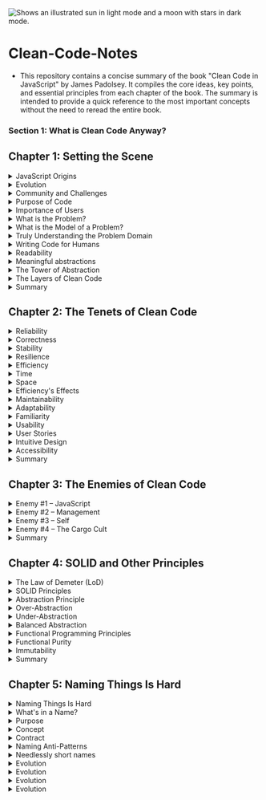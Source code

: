 <picture>
  <source media="(prefers-color-scheme: dark)" srcset="https://user-images.githubusercontent.com/25423296/163456776-7f95b81a-f1ed-45f7-b7ab-8fa810d529fa.png">
  <source media="(prefers-color-scheme: light)" srcset="https://user-images.githubusercontent.com/25423296/163456779-a8556205-d0a5-45e2-ac17-42d089e3c3f8.png">
  <img alt="Shows an illustrated sun in light mode and a moon with stars in dark mode." src="https://user-images.githubusercontent.com/25423296/163456779-a8556205-d0a5-45e2-ac17-42d089e3c3f8.png">
</picture>

# Clean-Code-Notes
- This repository contains a concise summary of the book "Clean Code in JavaScript" by James Padolsey. It compiles the core ideas, key points, and essential principles from each chapter of the book. The summary is intended to provide a quick reference to the most important concepts without the need to reread the entire book.

### Section 1: What is Clean Code Anyway?

## Chapter 1: Setting the Scene

<details>
  <summary>JavaScript Origins</summary>
  
  - Created by Brendan Eich in 1995 as a "glue language" to manipulate HTML via the DOM API.
  - Grew from simple web scripts to a key language for complex web applications, server runtimes (Node.js), and more.

</details>

<details>
  <summary>Evolution</summary>
  
  - Grew from simple web scripts to a key language for complex web applications, server runtimes (Node.js), and more.
  - JavaScript was standardized as ECMAScript in 1997, with ongoing updates from the TC39 committee.

</details>

<details>
  <summary>Community and Challenges</summary>
  
  - The JavaScript ecosystem is vast, with numerous frameworks and tools, leading to challenges in writing clean, maintainable code.

</details>

<details>
  <summary>Purpose of Code</summary>
  
  - Code serves as a problem-solving tool and a form of communication, expressing intent with specificity.

</details>

<details>
  <summary>Importance of Users</summary>
  
  - Understanding the needs of users (both developers and end-users) is critical to writing effective, reliable code.

</details>

<details>
  <summary>What is the Problem?</summary>

  We've spoken about the importance of the user in programming, and how we must first understand what it is they wish to do if we are to have any hope of helping them.
  
  Only by understanding the problem can we begin to assemble requirements that our code will have to fulfill. In the exploration of the problem, it's useful to ask yourself the following questions:
  
  - What problem is the user encountering?
  - How do they currently carry out this task?
  - What existing solutions are there and how do they work?
  
  When we have assembled a complete understanding of the problem, we can then begin ideating, planning, and writing code to solve it. At each step, often without realizing it, we will be modeling the problem in a way that makes sense to us. The way we think about the problem will have a drastic effect on the solution we end up creating. The model of the problem we create will dictate the code we end up writing.

</details>

<details>
  <summary>What is the Model of a Problem?</summary>

  - A model or conceptual model is a schematic or representation that describes how something works. We create and adapt models all the time without realizing it. Over time, as you gain more information about a problem domain, your model will improve to better match reality.
  
  **Example:** Imagine we are responsible for a note-taking application for students. A user has expressed the following problem:
  
  "I have many notes for my studies and so am finding it hard to organize them. Specifically, when trying to find a note on a given topic, I'll try to use the Search feature but I rarely find what I'm looking for since I can't always recall the specific text I wrote."
  
  There are a few options we could explore:
  
  - **Categories:** Hierarchical folder structure for categories.
  - **Tags:** Ability to tag a note with one or more words or phrases.
  - **Links:** Introduce a linking feature so notes can link to other notes that are related.
  
  Each solution has its pros and cons and will affect how users end up using the application.

</details>

<details>
  <summary>Truly Understanding the Problem Domain</summary>

  - The first point of failure is typically misunderstanding the problem. If we don't understand what users are truly trying to accomplish, and we have not received all requirements, then we will inevitably retain a bad model of the problem and thus end up implementing the wrong solutions.

  **Example:** Imagine that this scenario occurs at some point before the invention of the kettle:

  *Susanne (engineer):* Matt, we've been asked to design a vessel that users can boil water with.

  *Matthew (engineer):* Understood; I will create a vessel that does exactly that.
  
  - Matthew asks no questions and immediately gets to work. One day later, he comes up with a contraption without a handle, which he later adds after receiving feedback. This miscommunication could have been avoided by better understanding the user's needs from the beginning.

</details>

<details>
  <summary>Writing Code for Humans</summary>

  - This entire book is concerned with teaching you how to write clean code in JavaScript. Writing code for humans is broadly about the clarity of intent, while writing code for machines is broadly about functionality. These needs cross over, but it's vital to discern the difference.

</details>

<details>
  <summary>Readability</summary>

 - When we write code, it's essential to consider how human brains will consume it. Fellow programmers will scan over your code, reading the pertinent parts, attempting to gain a running comprehension of its inner workings. Readability is the first hurdle that they must overcome. If they are unable to read and cognitively navigate the code you've written, then they'll be less able to use it. This will drastically limit the utility and value of your code.

- Programmers, in my experience, don't tend to like thinking of code in terms of aesthetic design, but the best programmers will appreciate that these concepts are intrinsically intertwined. The design of our code in a presentational or visual sense is as vital to its comprehensibility as its architectural design. Design, in the end, is about creating something in a way that optimally delivers a purpose for its users. For our fellow programmers, that purpose is comprehension. And so we must design our code to deliver that purpose.

- Machines care purely about specifications and will parse valid code into its parts with little effort. Humans, however, are more complex. We are less capable in areas where machines excel, hence their existence, but we are also skillful in areas where machines may falter. Our highly evolved brains, among their many talents, have become incredibly skilled at spotting patterns and inconsistencies. We rely on difference, or contrast, to focus our attention. If a pattern is not being followed, then it creates more work for our brains. For an example of such inconsistency, have a look at this code:

</details>

<details>
  <summary>Meaningful abstractions</summary>
  
- Abstraction simplifies complexity by presenting it in a more understandable form. In coding, abstractions allow us to manage complexity without needing to grasp all underlying details. For example, JavaScript abstracts memory management, and browsers abstract HTTP and HTML details, making technology easier to use. The key is that every line of code involves using, creating, or communicating abstractions.
  ![Screenshot_1](https://github.com/user-attachments/assets/4909a76c-53fc-4e42-854d-11d45ab8a3a0)

</details>

<details>
  <summary>The Tower of Abstraction</summary>
  
- The tower of abstraction represents the layers of complexity in technology, from hardware (transistors, memory) at the base to high-level interfaces (browsers, JavaScript) at the top. Each layer abstracts complexity for the layer above. When writing code, we're adding to this tower, with users either being other developers or end-users who interact with the simplified interfaces we've built. This analogy highlights the dependency on each layer functioning correctly and the fragility of the entire system.
 ![Screenshot_2](https://github.com/user-attachments/assets/5520edc6-e8b8-4131-95fa-8dc58d5ce3c0)

</details>

<details>
  <summary>The Layers of Clean Code</summary>
  
- The book will build on foundational concepts to explore clean code abstractions, from reliable and usable software to detailed JavaScript syntax. By the end, you'll understand multiple layers of clean code, ranging from individual lines to overall architectural design.

</details>

<details>
  <summary>Summary</summary>
  
- This chapter establishes a foundation for writing effective code by emphasizing the importance of understanding user needs, problem domains, and clear communication of intent. It highlights the significance of readability and meaningful abstractions. The next chapter will delve into the tenets of clean code—reliability, efficiency, maintainability, and usability—applying these principles to JavaScript.

</details>

## Chapter 2: The Tenets of Clean Code

<details>
  
  <summary>Reliability</summary>
  
Reliability is a fundamental quality of good software. Without it, technology loses its value and purpose. Reliability is not limited to large systems; it applies to every line of code. Reliable code is defined by the following qualities:

1. **Correct**: The code performs its intended function accurately.
2. **Stable**: It consistently behaves as expected under various conditions.
3. **Resilient**: It gracefully handles errors and unexpected situations.

</details>

<details>
  
  <summary>Correctness</summary>
  
Correct code meets predefined expectations and requirements. For instance, if you write a function to validate email addresses, it should accurately determine the validity of various email formats:

### Establishing Correctness

1. **Understand Requirements**:
   - Clearly define what constitutes a valid email address.
   - Requirements should guide how the code should behave. For instance:
     - The function should return a positive result for valid email addresses.
     - It should return a negative result for invalid ones.

2. **Handle Edge Cases**:
   - Recognize and manage special scenarios and edge cases. Some email formats might be valid according to standards but may need different rules based on the application's needs.

3. **Use Existing Libraries**:
   - Prefer using well-tested open-source libraries for common tasks like email validation to avoid the complexities of creating your own solution.

4. **Test Thoroughly**:
   - Develop comprehensive tests to ensure your code meets all requirements and handles various scenarios effectively.

### Key Points

- Understand the problem and user needs.
- Refine requirements to be explicit and clear

</details>

<details>
  <summary>Stability</summary>
  
-  Stability is crucial for ensuring that technology consistently performs well without unexpected failures. In code, stability means that the software behaves reliably across different conditions and inputs.


### Achieving Stability

1. **Understand All Conditions**:
   - Ensure your code can handle various valid inputs and scenarios. For instance, a web application should function correctly across different screen sizes and environments.

2. **Account for Variability**:
   - Design code that is robust to changes and diverse conditions. Avoid dependencies on specific circumstances that may not always be present.

3. **Test Extensively**:
   - Use comprehensive testing to simulate a range of conditions and inputs. This helps ensure your code remains stable and performs correctly in varied situations.

### Key Points

- Stability ensures consistent performance and reliability.
- Understand and cater to all possible conditions and inputs.
- Test your code under different scenarios to verify stability.

By following these practices, you can enhance the stability of your code and build software that users can depend on.

</details>


<details>
  <summary>Resilience</summary>
  

Resilience in software refers to the ability to handle unexpected or nonroutine inputs effectively, ensuring that failures do not disrupt functionality. It's also known as fault tolerance and involves minimizing the impact of failures through various contingencies.

### Key Points

- **Definition**: Resilience is about avoiding failure and managing unexpected situations or inputs gracefully.
- **Real-World Example**: Critical systems like NASA's flight control use redundancies to handle failures. Hospitals use backup generators, and transport networks have replacement services for failures.
- **In JavaScript**:
  - **Graceful Degradation**: Design your code to remain functional even when certain conditions aren't met. For instance, detect if a browser supports MP3 audio and provide an alternative like a transcript if it does not.
  - **Feature Detection**: Ensure that your code checks for necessary features before using them and offers alternatives if they're unavailable.

### Implementation

- **Plan for Failures**: Build your code with the expectation that some elements might fail or behave unexpectedly.
- **Provide Alternatives**: If a feature isn’t supported, offer a usable fallback to maintain functionality for users.
- **Enhance Stability**: By addressing potential failure points, you improve the overall stability and usability of your software.

Resilience helps ensure that your code can handle edge cases and unforeseen issues, improving its reliability and user experience.
</details>

<details>
  <summary>Efficiency</summary>
  
 Efficiency in software development involves optimizing resource use and performance. In a world where resources are finite, it’s crucial to design and implement code with efficiency in mind.

### Key Points

- **Definition**: Efficiency is about using resources wisely and optimizing performance. It includes considerations beyond just speed, such as resource economy and ecological impact.
- **Importance**: Efficient code not only performs better but also reduces resource consumption, which can have broader environmental and economic benefits.

### Aspects of Efficiency

- **Performance**: Optimize code to run faster and handle tasks with minimal delay.
- **Resource Use**: Minimize memory, CPU, and other resource consumption.
- **Economy**: Design code to be cost-effective, reducing the need for excessive computational power or storage.
- **Ecology**: Consider the environmental impact of resource use, aiming to write code that conserves energy and reduces waste.

### In JavaScript

- **Optimize Algorithms**: Choose efficient algorithms and data structures that minimize computational overhead.
- **Minimize DOM Manipulation**: Reduce the frequency and complexity of interactions with the DOM to improve performance.
- **Reduce Memory Usage**: Manage memory allocation and deallocation carefully to prevent leaks and excessive consumption.

### Implementation

- **Profile and Benchmark**: Use tools to measure performance and identify bottlenecks in your code.
- **Refactor and Optimize**: Continuously improve code to enhance efficiency based on profiling results.
- **Consider Trade-offs**: Balance performance improvements with maintainability and readability to ensure overall code quality.

Efficiency is about making the most of available resources and ensuring that code performs well in various conditions.

</details>

<details>
  <summary>Time</summary>
  
 Time is a critical resource in programming, influencing both user experience and hardware efficiency. Optimizing the use of time, or CPU cycles, is essential for creating performant and user-friendly software.

### Key Points

- **Definition**: Time in programming refers to the amount of CPU cycles spent on executing tasks. Efficient use of time ensures faster performance and better resource management.
- **Importance**: By minimizing time spent on tasks, we enhance user experience and make efficient use of hardware resources, which is crucial in environments with limited or costly hardware.

### Aspects of Time Optimization

- **Performance**: Aim to reduce execution time of code to improve responsiveness and speed.
- **Resource Management**: Optimize CPU usage to prevent unnecessary strain on hardware.
- **User Experience**: Ensure that applications respond quickly to user interactions, keeping users engaged and satisfied.

### In JavaScript

- **Efficient Algorithms**: Implement algorithms that execute quickly and efficiently.
- **Asynchronous Programming**: Use asynchronous techniques, such as Promises and `async/await`, to avoid blocking the main thread and improve performance.
- **Profiling**: Utilize performance profiling tools to identify and address time-consuming code sections.

### Implementation

- **Benchmark and Test**: Regularly benchmark code to measure and improve performance.
- **Optimize Loops and Recursions**: Minimize the complexity of loops and recursive functions.
- **Avoid Redundant Computations**: Cache results and avoid recalculating values unnecessarily.

Efficient time management in coding ensures optimal performance and resource use, enhancing the overall effectiveness of software.

</details>

<details>
  <summary>Space</summary>
  
 Space is a crucial resource in programming, concerned with the size and amount of data used and stored. Efficient use of space involves minimizing the data footprint and optimizing storage and bandwidth usage.

### Key Points

- **Definition**: Space in programming refers to the size of data and how it is managed, both in temporary (RAM) and permanent (HDDs, SSDs) storage.
- **Importance**: Efficient space management reduces storage costs and enhances performance by minimizing the amount of data moved or stored.

### Aspects of Space Optimization

- **Memory Usage**: Optimize RAM usage to prevent unnecessary consumption and ensure efficient data handling.
- **Storage Efficiency**: Use storage resources wisely, avoiding unnecessary data duplication and minimizing the size of stored data.
- **Bandwidth Management**: Reduce the amount of data transferred over networks to enhance performance and reduce load times.

### In JavaScript

- **Memory Management**: Be mindful of memory usage in client-side applications and server-side environments, particularly in performance-sensitive contexts.
- **Efficient Data Handling**: Optimize data processing and storage to minimize memory footprint and storage requirements.
- **Reduce Payload**: Optimize web application payloads to improve time to first render and reduce initial load times.

### Implementation

- **Minimize Data Transfer**: Avoid sending large amounts of unnecessary data over the network.
- **Optimize Resources**: Use efficient data formats and compression techniques to reduce resource size.
- **Profile and Analyze**: Regularly profile applications to identify and address memory and storage issues.

Efficient space management is essential for optimizing performance, reducing costs, and ensuring a smooth user experience. It complements time efficiency by ensuring that data handling and storage do not become bottlenecks in the application.

</details>

<details>
  <summary>Efficiency's Effects</summary>
  
 Efficiency in both space and time has wide-ranging impacts, extending beyond immediate performance improvements to broader implications.

### Key Effects

1. **Ecological Impact**: Efficient software reduces power consumption, which can help mitigate climate change by lowering energy use and associated carbon footprints.

2. **Cognitive Load**: Faster, more efficient software reduces user frustration and cognitive burden, leading to a smoother and more productive user experience.

3. **Battery Life**: Efficient applications consume less power, extending the battery life of devices and influencing how users interact with and prioritize tasks on their devices.

### Considerations

- **Interconnected Impact**: Optimizations often have cascading effects. Savings in one area may lead to improvements in other aspects, while inefficiencies can create additional problems.
  
- **Holistic View**: Evaluate the broader consequences of design and optimization decisions. Efficiency should be balanced with usability, reliability, and other factors to avoid negative impacts.

By understanding and considering these effects, we can create software that not only performs well but also contributes positively to the environment, user experience, and device longevity.

</details>

<details>
  <summary>Maintainability</summary>
  
 Maintainability refers to the ease with which appropriate changes can be made to code. Unlike physical objects that require routine maintenance to avoid deterioration, code needs to be updated and fixed to adapt to new requirements, fix bugs, or improve functionality. 

### Key Aspects of Maintainability

1. **Adaptability**:
   - Code should be structured in a way that makes it easy to modify and extend. This involves designing with future changes in mind and avoiding rigid structures that are difficult to alter.
   - Effective use of abstractions and modularity helps in making code more adaptable to changes.

2. **Familiarity**:
   - Code should be written in a style that is familiar to other developers. This means using consistent naming conventions, adhering to coding standards, and following best practices.
   - A well-documented codebase with clear comments and explanations enhances familiarity and ease of understanding for future maintainers.

### Importance

- **User Perspective**: Those who maintain and update code are also users. Therefore, considering their needs and making code easy to work with is as important as meeting the needs of end-users.
- **Shared Ownership**: In collaborative environments, maintainability ensures that code can be effectively managed and understood by multiple developers.

By focusing on maintainability, we ensure that code remains useful and manageable over time, reducing the cost and effort of making necessary changes and supporting ongoing development.

</details>

<details>
  <summary>Adaptability</summary>
  
 Adaptability refers to the ability of code to cater to and adjust to different needs and environments. While code is designed for specific purposes and cannot be infinitely adaptable, we can build flexibility into our code to handle varying requirements and configurations.

### Key Points

1. **Configuration Options**:
   - Providing configuration options allows users to customize behavior without altering the core code. For example, a JavaScript image carousel component might offer options such as:
     - `(Array) images`: The URLs of images to display
     - `(Boolean) fadeEffectEnabled`: Whether to use fade effects between images
     - `(Number) imageTimeout`: Duration to display each image
     - `(Boolean) cycleEnabled`: Whether to repeat the slideshow

2. **Handling Changes**:
   - When users need to modify behavior beyond provided options, they may need to change the underlying code. It’s essential that these changes can be made with minimal trouble.

3. **Fragility and Rigidity**:
   - **Fragility**: The code is fragile if small changes can cause unexpected issues in unrelated areas. This often results from tight coupling and lack of modularity.
   - **Rigidity**: The code is rigid if changes require modifications in multiple places. Ideally, changes should be localized to minimize the impact on the overall codebase.

4. **Modularity**:
   - Modularity involves separating concerns into distinct modules to reduce interdependencies. This helps manage complexity and makes the codebase more adaptable.
   - Design patterns and principles like SOLID can help achieve modularity. For more on this, see Chapter 4, "SOLID and Other Principles," and Chapter 11, "Design Patterns."

5. **Comprehensibility**:
   - Comprehensible code is crucial for maintainability. Code should be clear and easy to understand to facilitate modifications and ensure that changes are made effectively.
   - Utilizing familiar conventions and intuitive patterns improves the comprehensibility and maintainability of code.

By focusing on adaptability, we can create code that is more flexible and easier to modify, ultimately making it more resilient to changing requirements and environments.

</details>

<details>
  <summary>Familiarity</summary>
  
  Familiarity in code refers to making it comfortable and intuitive for others to understand and work with. Just as a skilled mechanic expects to find familiar components in predictable locations under the hood of a car, maintainers of code should be able to navigate and modify it with ease.

### Key Points

1. **Common Design Patterns**:
   - Stick to widely recognized design patterns. These patterns offer a familiar structure and approach, making it easier for others to understand and maintain your code.

2. **Consistency**:
   - Maintain consistency in syntax and presentation throughout your codebase. Consistent coding styles and practices reduce cognitive load and make the code easier to follow.

3. **Clarity in Unfamiliar Domains**:
   - Provide clear explanations and documentation for code dealing with unfamiliar or complex problem domains. Ensure that even those outside the immediate domain can grasp the essential concepts with minimal introduction.

4. **Modularity**:
   - Design code in a modular fashion to separate concerns and reduce interdependencies. This approach enhances understandability and makes the codebase more approachable.

5. **Anticipate Maintainability**:
   - Consider how other developers might interact with your code. Strive to make it as intuitive as possible by leveraging familiar structures and avoiding obscure or non-standard practices.

By focusing on familiarity, we can create code that is easier to understand and maintain, ultimately facilitating smoother development and collaboration.

</details>

<details>
  <summary>Usability</summary>
  
  
Usability focuses on making code and its functionalities as useful and easy to use as possible for all types of users. This involves catering to both those who interact with the code through interfaces (like GUIs and APIs) and those who modify the code for new tasks or bug fixes.

### Key Points

1. **User-Centric Design**:
   - Consider the needs of all potential users of your code, whether they are end-users interacting with a GUI or developers working with your codebase.

2. **Clarity and Simplicity**:
   - Design functions and interfaces to be intuitive and straightforward. Avoid complex signatures and unclear functionality that require significant effort to understand.

3. **Documentation**:
   - Provide clear and comprehensive documentation. Explain what each function or interface does, what arguments it requires, and what it returns. This helps users understand and effectively utilize your code.

4. **Avoiding Complexity**:
   - Strive to simplify tasks and interactions. Create abstractions that ease the user experience, rather than adding unnecessary complexity.

5. **Testing Usability**:
   - Test your code from the user's perspective. Try to use it as an end-user or developer would to identify and address usability issues.

6. **Feedback and Iteration**:
   - Gather feedback from users and make iterative improvements. Usability is an ongoing process that benefits from real-world usage and feedback.

By focusing on usability, we ensure that our code is not only functional but also user-friendly, reducing frustration and enhancing overall effectiveness.

</details>

<details>
  <summary>User Stories</summary>
  
  User stories are a technique used to articulate the purpose and requirements of a system from the user's perspective. They are widely utilized in Agile methodologies like Scrum to ensure that development focuses on user needs and desired outcomes.

### Structure of User Stories

User stories typically follow this format:

- **Persona**: The role or type of user who will benefit from the functionality.
- **Want**: The specific feature or capability the user desires.
- **Purpose**: The reason or benefit for the user in achieving this functionality.

### Examples

Here are some examples of user stories for a Contacts application:

- **Add Contact**:
- **Delete Contact**:
- **Find Contact**:

### Benefits of User Stories

1. **Focus on User Needs**: User stories help to clarify the purpose and requirements of a feature from the user's perspective.
2. **Guide Development**: They provide a clear goal and context, making it easier to prioritize tasks and design functionality.
3. **Ensure Usability**: By understanding what users want and why, developers can create more intuitive and effective solutions.

### Best Practices

- **Prioritize User Stories**: Ensure that user stories align with the overall goals and priorities of the project.
- **Keep Stories Clear and Concise**: Make sure each user story is specific and easy to understand.
- **Iterate and Refine**: Continuously update and refine user stories based on feedback and changing requirements.

User stories are a valuable tool for maintaining a user-centered approach in development, ensuring that the solutions we build effectively meet user needs.
</details>

<details>
  <summary>Intuitive Design</summary>
  
  Intuitive design is about creating systems and interfaces that users can understand and use effortlessly, without requiring significant cognitive effort. The goal is for users to engage with your design naturally, as it aligns with their existing expectations and experiences.

### Principles of Intuitive Design

1. **Consistency**: Use familiar patterns and conventions to make the interface predictable. This reduces the learning curve for users and helps them navigate more efficiently.
   
2. **Clarity**: Design elements should clearly convey their purpose and function. Users should not have to guess or figure out how to use features.

3. **Feedback**: Provide immediate and clear feedback on user actions to confirm that the system is responding as expected.

### Examples of Intuitive Design Patterns

- **In a GUI**: An "X" button is commonly used to indicate closing or exiting a program or process. Users expect this icon to perform this action.

- **In Code**: Functions or methods that return a Boolean value often start with "is" (e.g., `isValid`, `isCompleted`). This pattern helps users quickly understand the return type.

- **In a GUI**: Green is often used to indicate affirmative actions or success, while red signifies negative actions or errors. This color coding aligns with common user expectations.

- **In Code**: Constants are typically written in uppercase (e.g., `MAX_VALUE`, `DEFAULT_TIMEOUT`). This convention helps to distinguish constants from other variables.

- **In a GUI**: A floppy disk icon is universally recognized as a symbol for saving. This icon leverages a familiar metaphor to represent data storage.

### Benefits of Intuitive Design

- **Reduced Learning Curve**: Users can quickly understand and use the system without extensive training or documentation.
- **Improved Usability**: Systems designed with intuitive patterns are easier to navigate and interact with, enhancing overall user satisfaction.
- **Increased Efficiency**: By aligning with user expectations, intuitive design reduces the cognitive load and minimizes errors.

### Best Practices

- **Adopt Familiar Conventions**: Use established patterns and symbols that users are accustomed to.
- **Design for Clarity**: Ensure that all elements and interactions are straightforward and easy to understand.
- **Test with Real Users**: Validate your design with actual users to ensure that it meets their needs and expectations effectively.

Intuitive design is key to creating user-friendly software that seamlessly integrates into the users' workflow and enhances their overall experience.

</details>

<details>
  <summary>Accessibility</summary>
  
 Accessibility is a crucial aspect of usability, ensuring that all users, regardless of their abilities or circumstances, can effectively use your software. Unlike general usability, which may assume certain user capabilities, accessibility focuses on accommodating diverse needs and differences among users.

### Key Areas of Accessibility

1. **Learning Differences**: Address conditions such as dyslexia, where text may need to be presented in a more accessible format.

2. **Physical Disabilities**: Cater to users with limited mobility or blindness by ensuring your software is navigable and functional with assistive technologies.

3. **Developmental Disorders**: Consider users with Autism or ADHD, who may benefit from clear, structured interfaces and predictable interactions.

4. **Technology Access**: Provide solutions for users with limited access to advanced technology due to economic or infrastructural constraints.

### Web Accessibility Guidelines

For web applications, it’s essential to follow the Web Content Accessibility Guidelines (WCAG 2.0) provided by the W3C. Key guidelines include:

- **Text Alternatives**: Provide text alternatives for non-text content (Guideline 1.1). This helps users with visual impairments understand images, videos, and other non-text elements.

- **Keyboard Functionality**: Ensure all functionality is available from a keyboard (Guideline 2.1). This accommodates users with limited motor skills who may rely on keyboard navigation.

- **Readability**: Make text content readable and understandable (Guideline 3.1). Use clear, simple language and structure to support users with cognitive disabilities.

### Accessibility for Programmers

Accessibility also extends to other programmers who may work with your code. Considerations include:

- **Assistive Technologies**: Some programmers use screen readers or other assistive technologies. Ensure your code and development tools are compatible with these technologies.

- **Hardware Variability**: Not all programmers have access to high-performance hardware. Write efficient and optimized code that runs well on a range of devices.

- **Understanding and Clarity**: Avoid assuming that all programmers have the same level of expertise or knowledge. Write clear, understandable code and provide thorough documentation.

### Conclusion

Embracing accessibility means considering and accommodating the diverse needs of all users, including other programmers. By focusing on the user, both in terms of functionality and code maintainability, we can create inclusive and effective software. 

Remember, the impact of our code extends beyond immediate functionality; it affects real people with varying needs and capabilities. Approach every line of code with a humble consideration for all users you serve.

</details>

<details>
  <summary>Summary</summary>
  
In this chapter, we explored the crucial tenets of **reliability**, **efficiency**, **maintainability**, and **usability**. These principles guide us towards writing cleaner, more effective code.

## Key Points

### Reliability
- Ensure code consistently performs as expected under various conditions.

### Efficiency
- Optimize for **time**: Minimize CPU cycles and response time.
- Optimize for **space**: Manage memory and storage effectively to avoid waste and bottlenecks.

### Maintainability
- **Adaptability**: Design code to handle future changes with minimal trouble, avoiding fragility and rigidity.
- **Familiarity**: Use intuitive patterns and conventions to make the codebase easier to understand for others.

### Usability
- Design intuitive and accessible code for both end-users and fellow programmers.
- Use **user stories** to define clear purposes and requirements.
- Apply **intuitive design** patterns and ensure **accessibility** to cater to diverse users.

## Conclusion

The central lesson from this chapter is to always consider the human aspect—whether it's the end-users interacting with a GUI or programmers using your APIs. 

In the next chapter, we'll address common pitfalls in clean coding, such as cargo-cult programming and ego.

</details>

## Chapter 3: The Enemies of Clean Code

<details>
  <summary>Enemy #1 – JavaScript</summary>
  
 JavaScript, despite being a powerful and versatile language, presents unique challenges for clean coding. Its strengths also contribute to its pitfalls:

### Key Points

- **Ubiquity and Versatility**:
  - JavaScript's flexibility allows programming in various paradigms: object-oriented, prototypical, and functional.
  - Designed to be beginner-friendly, it supports scripting for a wide range of applications.

- **Growth and Complexity**:
  - The language has evolved rapidly, resulting in a complex ecosystem of frameworks, libraries, and tools.
  - This abundance of options leads to a diverse but overwhelming set of approaches, making it difficult to ensure code consistency and cleanliness.

- **JavaScript Landscape**:
  - Includes numerous frameworks, libraries, spin-off languages (e.g., CoffeeScript), and extensions (e.g., JSX).
  - This richness in tools and methodologies often results in multiple ways to achieve the same goal, complicating the pursuit of clean code.

### Conclusion

JavaScript's flexibility and broad application range are both its greatest asset and its biggest challenge. Understanding and navigating its complexities can lead to highly effective and expressive code if approached with critical thinking and proper practices.

</details>

<details>
  <summary>Enemy #2 – Management</summary>
  
  Clean code is affected not only by code quality but also by the processes and principles surrounding its development. Key management-related issues include:

### Pressure to Ship

- **Impact**: Deadlines and pressure can compromise code quality.
- **Consequences**:
  - **Documentation**: Rushed developers may neglect documentation.
  - **Architecture**: Focus shifts to immediate needs, causing architectural degradation.
  - **Consistency**: Variability in coding styles and standards.
  - **Testing**: Lack of time leads to insufficient or absent testing.
  - **Best Practices**: Shortcuts taken, resulting in suboptimal solutions.
- **Effects**: Increased bugs, user dissatisfaction, developer burnout, and potential project failure.
- **Solutions**:
  - **Frequent Technical Debt Payoff**: Regularly address code improvements.
  - **Test-Driven Development**: Ensure all features and fixes are tested.
  - **Stakeholder Communication**: Clearly communicate constraints and costs.

### Bad Metrics

- **Issues**: Metrics can lead to misplaced priorities if they don't align with clean code principles.
- **Examples of Bad Metrics**:
  - **Lines of Code/Commits**: May misrepresent productivity and code quality.
  - **Number of Features Shipped**: Focuses on quantity over quality.
  - **Lines of Documentation**: May not reflect the usefulness of documentation.
- **Better Metrics**:
  - **Developer Productivity**: Assess obstacles and improvements.
  - **Value to Users**: Measure feature quality and user benefit.
  - **Documentation Usage**: Track areas in need of documentation.
  - **Code Quality**: Focus on user and developer happiness over raw bug counts.

### Lack of Ownership

- **Impact**: Absence of ownership affects code reliability, efficiency, maintainability, and usability.
- **Consequences**:
  - **Reliability**: Lack of care leads to fragile code.
  - **Efficiency**: Code efficiency may decline without regular assessment.
  - **Maintainability**: Ill-considered changes disrupt architecture.
  - **Usability**: Poorly maintained documentation and usability.
- **Solutions**:
  - **Ownership**: Foster a sense of responsibility for code health.
  - **Balance**: Avoid excessive ego and promote openness in code management.
  
Understanding these management-related challenges and actively addressing them is crucial for maintaining clean, effective code.
</details>

<details>
  <summary>Enemy #3 – Self</summary>
  
## Balancing Ego

- **Pride vs. Egotism**: Programmers often take pride in their work, but unchecked ego can lead to code that's more about showcasing skill than maintaining usability. Strive for a balance where your ego drives excellence without compromising code clarity and maintainability.

## Avoiding Complex Syntax

- **Readable Code**: Using complex or obscure syntax to show off technical prowess can make code less maintainable. Instead, aim for simplicity and clarity. Use familiar constructs to make code accessible to a wider audience, rather than relying on advanced or rare techniques.

## Managing Stubborn Opinions

- **Team Dynamics**: In collaborative environments, differing opinions on tools and approaches are common. Effective teamwork requires compromise and understanding. Avoid letting rigid opinions hinder progress and be open to resolving conflicts constructively.

## Addressing Imposter Syndrome

- **Confidence**: Imposter syndrome is common in tech, where complexity and specialization can lead to self-doubt. Recognize that no one is fully knowledgeable in every aspect. Focus on your strengths, communicate confidently, and understand that your contributions are valuable despite feelings of inadequacy.

</details>

<details>
  <summary>Enemy #4 – The Cargo Cult</summary>
  
  ## Concept of Cargo Culting

- **Definition**: Cargo culting involves imitating practices or using tools without understanding their true purpose. The term comes from Melanesian cultures that created rituals to summon material wealth, based on observing Western technology without comprehending its function.

## Examples of Cargo Culting

### Code Practices

- **Blind Imitation**: Copying code or design patterns without understanding why they work or if they are appropriate for the new context. This can lead to using incorrect methods or practices that don't align with the intended functionality.

- **Conventions and Syntax**: Adopting conventions or styles from existing code without questioning their relevance. This might result in inefficient or inconsistent code practices that are carried forward without justification.

### Tools and Libraries

- **Uncritical Adoption**: Using new tools or libraries just because they are popular, without assessing their suitability for the project. It is important to evaluate tools based on their:
  - **Suitability**: Fit for the problem at hand.
  - **Reliability**: Dependability and continued performance.
  - **Usability**: Ease of use and quality of documentation.
  - **Compatibility**: Integration with the existing codebase.
  - **Adaptability**: Ability to evolve with project needs.

## Avoiding Cargo Culting

- **Informed Decisions**: Instead of copying practices or tools blindly, ensure you understand their purpose and assess their fit for your specific needs. Evaluate their effectiveness and relevance to avoid perpetuating ineffective or outdated solutions.

</details>

<details>
  <summary>Summary</summary>
  
  In this chapter, we explored the key enemies of clean code, focusing on how improper use of JavaScript and individual or team behaviors can lead to unclean code. We examined how JavaScript's features, when misused, can contribute to code that is hard to maintain. We also discussed the pitfalls associated with both individual and team practices.

Key Takeaways:
- **JavaScript Pitfalls**: Misuse of language features can lead to complex, unmaintainable code.
- **Individual Challenges**: Ego and personal biases can affect code quality.
- **Team Dynamics**: Collective behaviors and decision-making processes impact the cleanliness of code.

Clean code is not just about writing code; it's about cultivating a culture of quality and maintainability within teams and individuals.

</details>

## Chapter 4: SOLID and Other Principles

<details>
  <summary>The Law of Demeter (LoD)</summary>
  
  ## Core Principles

1. **Limited Knowledge:** A unit (e.g., function, module, or class) should have limited knowledge about other units.
2. **Immediate Friends:** A unit should only interact with its immediate friends.
3. **No Strangers:** A unit should not communicate with strangers or unknown units.

## Concept Explanation

- **Unit Definition:** In this context, a unit can be a function, module, or class.
- **Talking to a Stranger:** This involves interfacing with or calling code from a unit that is not an immediate friend.

## Example

**Real-Life Analogy:**
- Consider a shopkeeper who directly accesses a customer’s wallet to take money without interacting with the customer. This is socially inappropriate and unrealistic.

**Improved Design:**
- Instead, the shopkeeper should request payment from the customer, who then manages their own wallet and handles the payment.

## Programming Implications

- **DOM Example:** If a function directly manipulates the Document Object Model (DOM), it violates LoD. Instead, create a separate abstraction to handle DOM interactions.
  
- **Improved Code Structure:** Develop generalized functions for common tasks to enhance maintainability and adaptability.

## Benefits of Applying LoD

- **Decoupling:** Reduces dependencies between different parts of the codebase.
- **Maintainability:** Simplifies modifications and extensions.
- **Flexibility:** Facilitates changes in implementation without affecting other code parts.

</details>

<details>
  <summary>SOLID Principles</summary>
  
SOLID is a set of five object-oriented programming (OOP) design principles that help in constructing modules or architectures. The acronym stands for:

1. **Single Responsibility Principle (SRP)**
2. **Open-Closed Principle (OCP)**
3. **Liskov Substitution Principle (LSP)**
4. **Interface Segregation Principle (ISP)**
5. **Dependency Inversion Principle (DIP)**

These principles guide the creation of clean and maintainable code. Understanding the core ideas behind SOLID can improve code quality, regardless of the programming paradigm used.

## 1. Single Responsibility Principle (SRP)

- **Definition:** A class or module should have one, and only one, reason to change. This means that each class should have a single responsibility or purpose.
- **Key Concept:** Cohesion. A class or function should be focused on a single task or responsibility.
- **Example:** Instead of a `Calendar` class handling event management and export functionalities, separate these concerns into distinct classes: `Event`, `Calendar`, and `CalendarExporter`.

## 2. Open-Closed Principle (OCP)

- **Definition:** Software entities should be open for extension but closed for modification. This means you should be able to add new functionality without altering existing code.
- **Key Concept:** Adaptability. You should be able to extend a class’s behavior without changing its source code.
- **Example:** Use inheritance or configuration options to add new notification types to an `Event` class without modifying the existing class code.

## 3. Liskov Substitution Principle (LSP)

- **Definition:** Subtypes should be substitutable for their base types without altering the correctness of the program. In other words, a derived class should be able to replace a base class without affecting functionality.
- **Key Concept:** Substitutability. Derived classes should extend base classes without changing their expected behavior.
- **Example:** Ensure that subclasses like `ImportantEvent` can be used in place of the base `Event` class without causing issues in code that depends on `Event`.

## 4. Interface Segregation Principle (ISP)

- **Definition:** Clients should not be forced to depend on interfaces they do not use. This means creating focused and cohesive interfaces that are relevant to their clients.
- **Key Concept:** Cohesive Interfaces. Design interfaces to handle only related functions, avoiding large and complex interfaces.
- **Example:** Instead of a single complex form handling multiple tasks, break it down into smaller, purpose-specific forms.

## 5. Dependency Inversion Principle (DIP)

- **Definition:** High-level modules should not depend on low-level modules. Both should depend on abstractions. Abstractions should not depend on details. Details should depend on abstractions.
- **Key Concept:** Decoupling. High-level code should interact with abstractions rather than concrete implementations, which should be decoupled from high-level logic.
- **Example:** Use intermediary abstractions or adapters to separate high-level functionality from low-level details, such as using an `EventLocationCalculator` class to handle location calculations instead of embedding these details in the `Calendar` class.

</details>

<details>
  <summary>Abstraction Principle</summary>
  
**Definition:**

- **Implementation should be separate from interface.**

**Concept:**

- **Abstraction**: A simplified view of complex systems that hides underlying details.
- **Interface**: The simplified interaction point provided by the abstraction.

**Key Warnings:**

1. **Don't Repeat Yourself (DRY)**:
   - Avoid code duplication. If you find code repetition, it indicates that abstraction is missing or insufficient.

2. **You Aren't Gonna Need It (YAGNI)**:
   - Avoid over-abstraction. Create abstractions only when necessary to prevent adding unnecessary complexity.

**Balancing Act:**

- **Under-abstraction**: Results in duplicated code.
- **Over-abstraction**: Adds unnecessary complexity.


</details>

<details>
  <summary>Over-Abstraction</summary>
  
 **Definition:**

- **Over-abstraction** occurs when an abstraction becomes too complex or too simplified, making it harder to use effectively.

**Risks:**

- **Excess Complexity**: Removing too much complexity may strip away important features, rendering the abstraction less useful.
- **Unnecessary Complexity**: Adding extra features can complicate the interface and make it confusing.

**Examples:**

1. **Over-Complicated Abstraction**:
   - **Issue**: The interface is overly complex, with many features and details that are not needed for the basic requirements. This added complexity makes it difficult to use the abstraction effectively.

2. **Oversimplified Abstraction**:
   - **Issue**: The interface is too basic and lacks essential features, such as customization options or detailed controls. This simplicity limits its functionality and flexibility.

**Balancing Act:**

- The appropriate level of abstraction is context-dependent. What is considered over-abstraction in one scenario might be suitable in another. Striking the right balance is crucial to ensure that the abstraction simplifies complexity without introducing new challenges.

</details>

<details>
  <summary>Under-Abstraction</summary>
  
  **Definition:**

- **Under-abstraction** occurs when an abstraction fails to simplify enough, leaving too much complexity exposed to the user.

**Risks:**

- **Exposed Complexity**: Users must manage and interact with complex underlying details directly, making the abstraction less effective.
- **Redundancy**: Users may need to repeat information or manage platform-specific details that should be abstracted away.

**Examples:**

1. **Under-Abstracted Gallery Component**:
   - **Issue**: The component requires defining platform-specific code for both web and Android, exposing internal complexities rather than hiding them. Users must handle HTML for the web and Java code for Android directly.

2. **Repetitive Details**:
   - **Issue**: The abstraction forces users to repeatedly specify details like image sources and captions, which should be managed by the abstraction itself.

**Implications:**

- **DRY Principle**: Repeating information indicates that the abstraction is not sufficiently abstracting away complexity.
- **Leaky Abstractions**: Some abstractions may leak their internal complexities through their interfaces, making it evident that they are under-abstracted.

**Key Takeaway:**

- Effective abstractions should hide unnecessary complexity and provide a simplified interface. Being vigilant for areas where complexity is exposed or redundancy occurs can help in creating better abstractions.
</details>

<details>
  <summary>Balanced Abstraction</summary>
  
**Definition:**

- **Balanced abstraction** is an abstraction that strikes the right balance between simplifying complexity and maintaining essential functionalities. It avoids both over-abstraction (adding unnecessary complexity) and under-abstraction (exposing too much underlying complexity).

**Characteristics:**

- **Essential Features**: It addresses the core requirements of the problem domain effectively without introducing extraneous features or complications.
- **Simplified Interface**: It provides a user-friendly interface that hides the underlying complexities, making it easier to work with.
- **Avoids Extremes**: It avoids the pitfalls of both over-abstraction and under-abstraction by ensuring that the abstraction remains practical and functional.

**Example Scenario:**

Consider a gallery component designed to display images with captions. A balanced abstraction for this component would:

- Allow specifying the images to be displayed.
- Include captions for each image.
- Enable setting the dimensions of the images.

**Benefits of Balanced Abstraction:**

- **Clarity**: It simplifies the usage of the component without unnecessary complexity.
- **Functionality**: It provides all necessary features without exposing implementation details.
- **Usability**: It is user-friendly and effectively meets the needs of the users.

**Key Takeaway:**

- Achieving a balanced abstraction requires a deep understanding of the problem domain and the needs of the users. It involves creating an interface that is both straightforward and sufficiently powerful, without over-complicating or oversimplifying the solution.

</details>

<details>
  <summary>Functional Programming Principles</summary>
  
  ### Overview

Functional Programming (FP) emphasizes the use of pure functions and immutable data. Unlike Object-Oriented Programming (OOP), which relies on objects and mutable state, FP focuses on creating functions that do not alter state and always produce consistent results for given inputs.

### Key Concepts

- **Pure Functions**: Functions that, given the same inputs, always return the same output and do not cause side effects. They are predictable and simplify testing.

- **Immutability**: Data that cannot be changed once created. Instead of modifying existing data, FP creates new data structures, preserving the original state.

### Comparison with OOP

- **OOP**: Utilizes classes and methods that maintain internal state, making use of object-oriented constructs to manage data and behavior.

- **FP**: Utilizes functions that return new instances with updated state without altering existing data. This approach reduces side effects and enhances predictability.

### Benefits of Functional Programming

- **Predictability**: Pure functions provide consistent results for the same inputs, improving reliability.

- **Maintainability**: Immutability and pure functions reduce side effects, making code easier to understand and debug.

- **Testability**: Pure functions are easier to test due to their deterministic nature.

### Conclusion

Adopting functional programming principles such as purity and immutability can enhance your ability to create effective abstractions and write robust, maintainable code across different programming paradigms.

</details>

<details>
  <summary>Functional Purity</summary>
  
  ### Definition

**Functional purity** refers to functions that exhibit two key characteristics:
- **Dependence solely on input values**: The output of a pure function is determined only by its input parameters.
- **Absence of side effects**: A pure function does not alter any external state or cause changes outside its scope.

### Benefits

1. **Predictability**: Pure functions are easier to understand and reason about because they do not affect or rely on external states. This eliminates complexities associated with unintended changes in other parts of the system.
   
2. **Testability**: Since pure functions consistently produce the same result for the same set of inputs, they are straightforward to test. This consistency simplifies the process of verifying correctness.

### Key Concepts

- **Idempotence**: A function is idempotent if it yields the same result when applied multiple times with the same inputs. While idempotence is highly desirable, it does not always guarantee functional purity, as some idempotent functions may still have side effects.

### Comparison with Object-Oriented Programming (OOP)

In Object-Oriented Programming, methods often modify the internal state of objects and may produce different results even with the same inputs. This contrasts with functional purity, where functions should remain unaffected by and not alter the external environment.

### Practical Application

Functional purity encourages the creation of functions that are as simple and predictable as possible. By focusing on pure functions, complex systems can be built from reliable and testable building blocks, leading to more maintainable and robust software.
</details>

<details>
  <summary>Immutability</summary>
  
 ### Definition

**Immutability** is the principle that once data is created, it cannot be changed. Instead of modifying existing data, new data structures should be created to reflect any changes.

### Key Concepts

- **Unchanging Data**: Data that remains constant after its creation ensures that its state is consistent and predictable. Changes should be made by creating new data rather than altering the original.

- **Enforcement**: In some programming languages, immutability can be enforced by language features that prevent modification of variables or objects. 

- **Reliability**: Immutable data structures prevent unexpected changes from other parts of the program, which is especially important in asynchronous or concurrent environments.

### Practical Application

- **Controlled Changes**: Instead of altering existing data, create a new version with the desired modifications. This practice helps maintain data integrity and prevents side effects.

- **Mixed Approach**: While immutability is advantageous, it does not need to be universally applied. Use immutability where it provides significant benefits and allow controlled mutability in other cases.

- **Analogy**: Consider immutability like an official document that cannot be altered. Each department uses the document as-is, but if changes are needed, a new version is created rather than modifying the original. This ensures the integrity of the document while allowing updates in a controlled manner.

### Benefits

1. **Predictability**: Immutable data structures are easier to reason about since their state does not change unexpectedly.
   
2. **Safety**: Helps prevent bugs related to unintended data changes and ensures consistency.

3. **Ease of Debugging**: Simplifies debugging by making it easier to trace data changes and understand state.

Immutability is a core concept in functional programming and can greatly improve code maintainability and reliability when used appropriately.

</details>

<details>
  <summary>Summary</summary>
  
 In this chapter, we explored key programming principles and practices, including:

- **Principle of Least Knowledge (LoD)**: Ensures that objects interact with as few other objects as possible.
- **SOLID Principles**: A set of five principles that help in designing maintainable and scalable software.
- **Principle of Abstraction**: Focuses on separating implementation from interface to manage complexity.
- **Functional Programming Principles**: Introduced concepts such as functional purity and immutability to manage state and data.

These principles guide us in crafting balanced abstractions and improving code quality. They are not strict rules but useful guidelines for better programming practices.

</details>

## Chapter 5: Naming Things Is Hard


<details>
  <summary>Naming Things Is Hard</summary>
  
Naming is a critical aspect of programming, as it involves abstracting and communicating complex ideas clearly. While naming something might seem easy, finding a *good* name that accurately reflects the underlying concept is often challenging.

In this chapter, we emphasize the importance of good naming in crafting effective abstractions. A well-chosen name is not just a label; it provides clarity and understanding for both the user and other developers.

We'll explore the key characteristics of good naming, common pitfalls (naming anti-patterns), the importance of consistency and hierarchy, and techniques for selecting clear and descriptive names.


</details>

<details>
  <summary>What's in a Name?</summary>
  
Naming is often more art than science, making it challenging to define what makes a name "good." The difference between a good and a very good name is often subtle and subjective, influenced by factors like language, programming experience, and project context.

When naming a function, such as one that applies multiple CSS styles to a button, the choice between names like `styleButton`, `setButtonCSS`, or `applyButtonCSS` might seem arbitrary, but each name carries different connotations.

A good name generally encompasses three key characteristics:
- **Purpose:** Clearly conveys what the function or component is for and how it behaves.
- **Concept:** Captures the core idea or abstraction behind the function.
- **Contract:** Sets expectations about how the function will work.

These elements provide a foundation for understanding the complexity of naming and guide the creation of clear and effective names.

</details>

<details>
  <summary>Purpose</summary>
  
A good name clearly indicates the purpose of a function, variable, or class. For functions, the purpose is typically expressed as a behavior, hence the use of verbs in names like `getUser` or `createAccount`. Variables and classes that store values are often nouns, such as `account` or `button`.

A name that encapsulates its purpose should be self-evident and not require additional comments for explanation. The context in which a name resides heavily informs its purpose. For example, when naming variables within a specific context, such as a `TenancyAgreement` class, the level of detail in naming should balance clarity and brevity.

In a class like `TenancyAgreement`, overly generic names like `id` and `timestamp` might invite ambiguity, while excessively verbose names like `tenancyAgreementSignedDocumentID` can be redundant. A balanced approach, such as using `documentId` and `documentTimestamp`, communicates purpose effectively without unnecessary verbosity.

In essence, a name should always communicate its purpose well, ensuring that users of the code can easily understand its function without needing to dig through documentation or other code.
</details>

<details>
  <summary>Concept</summary>
  
 A good name should clearly convey the underlying concept or idea it represents. The concept provides insight into the intent behind the name and how it should be understood. For example, a function named `relocateDeviceAccurately` not only describes its purpose but also hints at the notion that devices can be located with varying degrees of accuracy.

The concept communicated by a name is closely tied to its context. For example, the names `rejectedDeal`, `acceptedDeal`, `pendingDeal`, and `stalledDeal` together suggest that a deal can have various mutually exclusive states. This helps to build a rich understanding of the domain just by examining the names, even before diving into the implementation.

In programming, names exist within a shared context, often referred to as a namespace. While some languages have formal namespace constructs, in JavaScript, namespaces can be constructed using hierarchical objects or through the scopes of functions. For instance, the names `response` and `data` within a function like `makeFilteredRequest` are meaningful because they are situated within the specific context of making a filtered request.

When naming, consider how the concept will be understood within the surrounding context. The goal is to simplify the complexity of the code by clearly communicating the underlying ideas through well-chosen names.
</details>

<details>
  <summary>Contract</summary>
  
  A good name implies a contract with other parts of the code, setting up expectations about its behavior and usage. For example:

- Variables prefixed with `is`, such as `isUser`, are expected to be Boolean.
- All-caps variables like `DEFAULT_USER_EXPIRY` are typically constants, set once and immutable.
- Plural names (e.g., `elements`) usually indicate collections, while singular names (e.g., `element`) suggest a single item.
- Functions starting with `get`, `find`, or `select` are expected to return a value, whereas those starting with `process`, `build`, or `run` may not.
- Underscored names (e.g., `_processConfig`) suggest internal or pseudo-private usage.

These naming conventions are crucial in a dynamically typed language like JavaScript, where variable types can change at runtime. Adhering to these contracts ensures familiarity and reliability, making the code more maintainable and understandable for other developers.

Understanding names as contracts helps maintain consistency and predictability throughout the codebase, crucial for ensuring that values and functions behave as expected.

</details>

<details>
  <summary>Naming Anti-Patterns</summary>
  
Naming, much like abstraction, has its own set of warnings and anti-patterns to avoid. Common naming pitfalls can be categorized into three broad anti-patterns:

1. **Needlessly Short Names**: Short names can drastically limit understanding, obscuring the purpose and behavior of code elements.
2. **Needlessly Exotic Names**: Unusual or overly creative names can confuse and mislead, making it difficult to grasp the concept or contract behind the name.
3. **Needlessly Long Names**: Excessively verbose names can clutter the code, making it harder to read and maintain without adding meaningful clarity.

Names are the first lens through which abstractions are viewed. Poor naming choices can obscure understanding and complicate code for others. Avoiding these anti-patterns is essential for creating clear and maintainable code.

</details>

<details>
  <summary>Needlessly short names</summary>
  
  **Needlessly short names** often rely on program-specific or domain-specific knowledge that may not be clear to others. They can obscure the purpose, concept, and contract of the code, making it difficult to understand the intent behind it. 

#### Example of Poor Naming:
```javascript
function incId(id, f) {
    for (let x = 0; x < ids.length; ++x) {
        if (ids[x].id === id && f(ids[x])) {
            ids[x].n++;
        }
    }
}
In this example, single-letter variables (e.g., f, x, n) and an abbreviated function name (incId) make the code difficult to comprehend.

Improved Naming:
function incrementJobInstancesByIdIfFilter(id, filter) {
    for (let i = 0; i < jobs.length; i++) {
        let job = jobs[i];
        if (job.id === id && filter(job)) {
            job.nInstances++;
        }
    }
}
```
Refactoring with meaningful names clarifies the function's intent, enhancing understanding of the abstraction.

Key Points:
- Short names may indicate a lack of meaningful context, which can lead to ambiguity.
- Iteration variable i is an exception, as it is a well-established convention for array iteration.
- Avoid short names that result from haste or laziness. Opt for names that convey richer meaning, contributing to clearer and more maintainable code.

</details>

<details>
  <summary>Evolution</summary>
  
  - Grew from simple web scripts to a key language for complex web applications, server runtimes (Node.js), and more.
  - JavaScript was standardized as ECMAScript in 1997, with ongoing updates from the TC39 committee.

</details>

<details>
  <summary>Evolution</summary>
  
  - Grew from simple web scripts to a key language for complex web applications, server runtimes (Node.js), and more.
  - JavaScript was standardized as ECMAScript in 1997, with ongoing updates from the TC39 committee.

</details>

<details>
  <summary>Evolution</summary>
  
  - Grew from simple web scripts to a key language for complex web applications, server runtimes (Node.js), and more.
  - JavaScript was standardized as ECMAScript in 1997, with ongoing updates from the TC39 committee.

</details>

<details>
  <summary>Evolution</summary>
  
  - Grew from simple web scripts to a key language for complex web applications, server runtimes (Node.js), and more.
  - JavaScript was standardized as ECMAScript in 1997, with ongoing updates from the TC39 committee.

</details>
